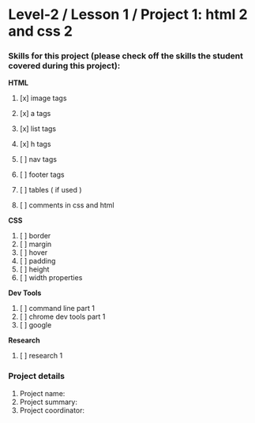 # Level-2 / Lesson 1 / Project 1: html 2 and css 2

### Skills for this project (please check off the skills the student covered during this project):

**HTML**

 1. [x] image tags
 2. [x] a tags
 3. [x] list tags
 4. [x] h  tags

 5. [ ] nav tags
 6. [ ] footer tags
 7. [ ] tables ( if used )
 8. [ ] comments in css and html

**CSS**
  1. [ ] border
  2. [ ] margin
  3. [ ] hover
  4. [ ] padding
  5. [ ] height
  6. [ ] width properties

**Dev Tools**
  1. [ ] command line part 1
  2. [ ] chrome dev tools part 1
  3. [ ] google

**Research**
  1. [ ] research 1

### Project details
  1. Project name:
  2. Project summary:
  3. Project coordinator:
